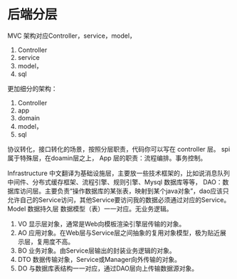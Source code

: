 # 后端分层

 MVC 架构对应Controller，service，model，
1. Controller
2. service
3. model，
4. sql

更加细分的架构：
1. Controller
2. app
3. domain
4. model，
5. sql

协议转化，接口转化的场景，按照分层职责，代码你可以写在 controller 层。
spi属于特殊层，在doamin层之上，
App 层的职责：流程编排。事务控制。

Infrastructure 中文翻译为基础设施层，主要放一些技术框架的，比如说消息队列中间件、分布式缓存框架、流程引擎、规则引擎、Mysql 数据库等等，
DAO：数据库访问层。主要负责“操作数据库的某张表，映射到某个java对象”，dao应该只允许自己的Service访问，其他Service要访问我的数据必须通过对应的Service。
Model 数据持久层 数据模型（表）一一对应。无业务逻辑。

1. VO 显示层对象，通常是Web向模板渲染引擎层传输的对象。 
2. AO 应用对象。在Web层与Service层之间抽象的复用对象模型，极为贴近展示层，复用度不高。 
3. BO 业务对象。由Service层输出的封装业务逻辑的对象。 
4. DTO 数据传输对象，Service或Manager向外传输的对象。 
5. DO 与数据库表结构一一对应，通过DAO层向上传输数据源对象。
